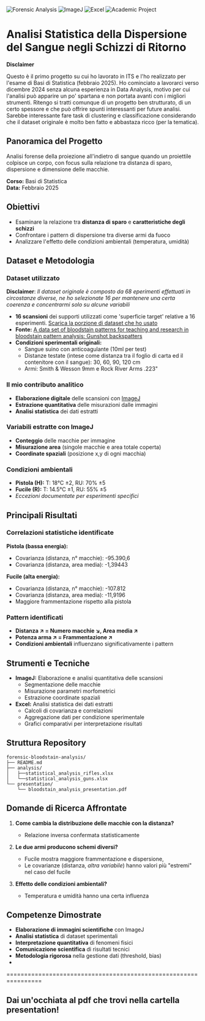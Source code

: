 ![Forensic Analysis](https://img.shields.io/badge/Domain-Forensic%20Analysis-red)
![ImageJ](https://img.shields.io/badge/Tool-ImageJ-green)
![Excel](https://img.shields.io/badge/Analysis-Excel-orange)
![Academic Project](https://img.shields.io/badge/Type-Academic%20Project-purple)
# Analisi Statistica della Dispersione del Sangue negli Schizzi di Ritorno
**Disclaimer** 

Questo è il primo progetto su cui ho lavorato in ITS e l'ho realizzato per l'esame di Basi di Statistica (febbraio 2025).
Ho cominciato a lavorarci verso dicembre 2024 senza alcuna esperienza in Data Analysis, motivo per cui l'analisi può apparire un po' spartana e non portata avanti con i migliori strumenti. 
Ritengo si tratti comunque di un progetto ben strutturato, di un certo spessore e che può offrire spunti interessanti per future analisi.
Sarebbe interessante fare task di clustering e classificazione considerando che il dataset originale è molto ben fatto e abbastaza ricco (per la tematica). 

## Panoramica del Progetto

Analisi forense della proiezione all'indietro di sangue quando un proiettile colpisce un corpo, con focus sulla relazione tra distanza di sparo, dispersione e dimensione delle macchie.

**Corso:** Basi di Statistica  
**Data:** Febbraio 2025  

## Obiettivi

- Esaminare la relazione tra **distanza di sparo** e **caratteristiche degli schizzi**
- Confrontare i pattern di dispersione tra diverse armi da fuoco
- Analizzare l'effetto delle condizioni ambientali (temperatura, umidità)

## Dataset e Metodologia

### Dataset utilizzato
**Disclaimer**: _Il dataset originale è composto da 68 eperimenti effettuati in circostanze diverse, ne ho selezionate 16 per mantenere una certa coerenza e concentrarmi solo su alcune variabili_
- **16 scansioni** dei supporti utilizzati come 'superficie target' relative a 16 esperimenti. [Scarica la porzione di dataset che ho usato](https://www.kaggle.com/datasets/marcoferrarini/bpa-scans/data)
- **Fonte:** [A data set of bloodstain patterns for teaching and research in bloodstain pattern analysis: Gunshot backspatters](https://www.sciencedirect.com/science/article/pii/S2352340918314689?via%3Dihub#s0010) 
- **Condizioni sperimentali originali:**
  - Sangue suino con anticoagulante (10ml per test)
  - Distanze testate (intese come distanza tra il foglio di carta ed il contenitore con il sangue): 30, 60, 90, 120 cm
  - Armi: Smith & Wesson 9mm e Rock River Arms .223"

### Il mio contributo analitico
- **Elaborazione digitale** delle scansioni con [ImageJ](https://imagej.net/ij/)
- **Estrazione quantitativa** delle misurazioni dalle immagini
- **Analisi statistica** dei dati estratti

### Variabili estratte con ImageJ
- **Conteggio** delle macchie per immagine
- **Misurazione area** (singole macchie e area totale coperta)
- **Coordinate spaziali** (posizione x,y di ogni macchia)

### Condizioni ambientali
- **Pistola (H):** T: 18°C ±2, RU: 70% ±5
- **Fucile (R):** T: 14.5°C ±1, RU: 55% ±5
- *Eccezioni documentate per esperimenti specifici*

## Principali Risultati

### Correlazioni statistiche identificate

**Pistola (bassa energia):**
- Covarianza (distanza, n° macchie): -95.390,6
- Covarianza (distanza, area media): -1,39443

**Fucile (alta energia):**
- Covarianza (distanza, n° macchie): -107.812
- Covarianza (distanza, area media): -11,9196
- Maggiore frammentazione rispetto alla pistola

### Pattern identificati
- **Distanza ↗ = Numero macchie ↘, Area media ↗**
- **Potenza arma ↗ = Frammentazione ↗**
- **Condizioni ambientali** influenzano significativamente i pattern

## Strumenti e Tecniche

- **ImageJ:** Elaborazione e analisi quantitativa delle scansioni
  - Segmentazione delle macchie
  - Misurazione parametri morfometrici
  - Estrazione coordinate spaziali
- **Excel:** Analisi statistica dei dati estratti
  - Calcoli di covarianza e correlazioni
  - Aggregazione dati per condizione sperimentale
  - Grafici comparativi per interpretazione risultati

## Struttura Repository

```
forensic-bloodstain-analysis/
├── README.md
├── analysis/
│   ├──statistical_analysis_rifles.xlsx
│   └──statistical_analysis_guns.xlsx
└── presentation/
    └── bloodstain_analysis_presentation.pdf

```

## Domande di Ricerca Affrontate

1. **Come cambia la distribuzione delle macchie con la distanza?**
   - Relazione inversa confermata statisticamente
   
2. **Le due armi producono schemi diversi?**
   - Fucile mostra maggiore frammentazione e dispersione,
   - Le covarianze (distanza, _altra variabile_) hanno valori più "estremi" nel caso del fucile
   
3. **Effetto delle condizioni ambientali?**
   - Temperatura e umidità hanno una certa influenza

## Competenze Dimostrate

- **Elaborazione di immagini scientifiche** con ImageJ
- **Analisi statistica** di dataset sperimentali
- **Interpretazione quantitativa** di fenomeni fisici
- **Comunicazione scientifica** di risultati tecnici
- **Metodologia rigorosa** nella gestione dati (threshold, bias)
- 

================================================================
## Dai un'occhiata al pdf che trovi nella cartella presentation!
